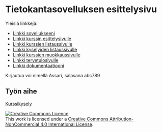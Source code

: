 ﻿# Tietokantasovelluksen esittelysivu

Yleisiä linkkejä:

* [Linkki sovellukseeni](http://kkerokos.users.cs.helsinki.fi/kurssikysely/)
* [Linkki kurssin esittelysivulle](http://kkerokos.users.cs.helsinki.fi/kurssikysely/kurssin_esittelysivu)
* [Linkki kurssien listaussivulle](http://kkerokos.users.cs.helsinki.fi/kurssikysely/kurssit)
* [Linkki kyselyiden listaussivulle](http://kkerokos.users.cs.helsinki.fi/kurssikysely/kyselyt)
* [Linkki kurssien muokkaussivulle](http://kkerokos.users.cs.helsinki.fi/kurssikysely/muokkaa_kurssia)
* [Linkki tervetulosivulle](http://kkerokos.users.cs.helsinki.fi/kurssikysely/tervetuloa)
* [Linkki dokumentaatiooni](https://github.com/KKatriina/Tsoha-Bootstrap/blob/master/doc/dokumentaatio.pdf)
 
Kirjautua voi nimellä Assari, salasana abc789

## Työn aihe

[Kurssikysely](http://advancedkittenry.github.io/suunnittelu_ja_tyoymparisto/aiheet/Kurssikysely.html)

<a rel="license" href="http://creativecommons.org/licenses/by-nc/4.0/"><img alt="Creative Commons Licence" style="border-width:0" src="https://i.creativecommons.org/l/by-nc/4.0/88x31.png" /></a><br />This work is licensed under a <a rel="license" href="http://creativecommons.org/licenses/by-nc/4.0/">Creative Commons Attribution-NonCommercial 4.0 International License</a>.
